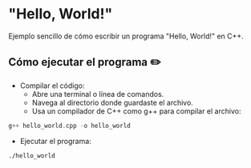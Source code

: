 # "Hello, World!"
Ejemplo sencillo de cómo escribir un programa "Hello, World!" en C++.

## Cómo ejecutar el programa ✏️
- Compilar el código:
    - Abre una terminal o línea de comandos.
    - Navega al directorio donde guardaste el archivo.
    - Usa un compilador de C++ como g++ para compilar el archivo:

```cpp
g++ hello_world.cpp -o hello_world
```

- Ejecutar el programa:

```bash
./hello_world
```